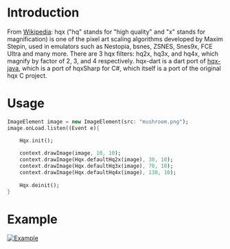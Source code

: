 Introduction
========

From [Wikipedia](https://en.wikipedia.org/wiki/Hqx):
hqx ("hq" stands for "high quality" and "x" stands for magnification) is one of the 
pixel art scaling algorithms developed by Maxim Stepin, used in emulators such as 
Nestopia, bsnes, ZSNES, Snes9x, FCE Ultra and many more. There are 3 hqx filters: 
hq2x, hq3x, and hq4x, which magnify by factor of 2, 3, and 4 respectively. hqx-dart 
is a dart port of [hqx-java](https://github.com/Arcnor/hqx-java), which is a port of 
hqxSharp for C#, which itself is a port of the original hqx C project.

Usage
========

```dart
ImageElement image = new ImageElement(src: "mushroom.png");
image.onLoad.listen((Event e){

	Hqx.init();
    
	context.drawImage(image, 10, 10);
	context.drawImage(Hqx.defaultHq2x(image), 30, 10);
	context.drawImage(Hqx.defaultHq3x(image), 70, 10);
	context.drawImage(Hqx.defaultHq4x(image), 130, 10);
    
	Hqx.deinit();
}
```

Example
========
[![Example](https://raw.github.com/prasser/hqx_dart/master/example.png)](https://raw.github.com/prasser/hqx_dart/master/example.png)